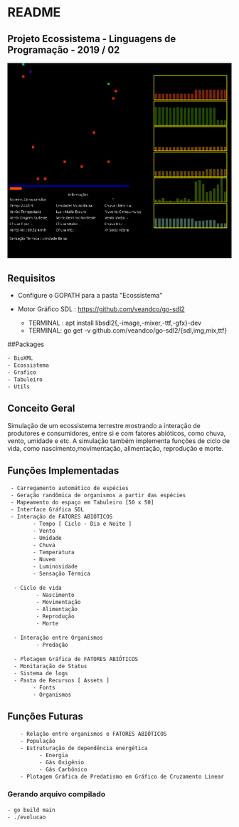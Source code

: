 # README

## Projeto Ecossistema - Linguagens de Programação - 2019 / 02


![Ecossistema - Simulação de Competição de Recursos](https://github.com/luandkg/Ecossistema/blob/master/assets/prints/current.png)

## Requisitos


 - Configure o GOPATH para a pasta "Ecossistema"

 - Motor Gráfico SDL : https://github.com/veandco/go-sdl2 
    - TERMINAL : apt install libsdl2{,-image,-mixer,-ttf,-gfx}-dev
    - TERMINAL: go get -v github.com/veandco/go-sdl2/{sdl,img,mix,ttf}
 
##Packages

    - BioXML
    - Ecossistema
    - Grafico
    - Tabuleiro
    - Utils

## Conceito Geral

Simulação de um ecossistema terrestre mostrando a interação de produtores e consumidores, entre si e com fatores abióticos, como chuva, vento, umidade e etc.
A simulação também implementa funções de ciclo de vida, como nascimento,movimentação, alimentação, reprodução e morte.

## Funções Implementadas

     - Carregamento automático de espécies
     - Geração randômica de organismos a partir das espécies
     - Mapeamento do espaço em Tabuleiro [50 x 50]
     - Interface Gráfica SDL
     - Interação de FATORES ABIÓTICOS
            - Tempo [ Ciclo - Dia e Noite ]
            - Vento
            - Umidade
            - Chuva
            - Temperatura
            - Nuvem
            - Luminosidade
            - Sensação Térmica
            
      - Ciclo de vida
             - Nascimento
             - Movimentação
             - Alimentação
             - Reprodução
             - Morte
                  
      - Interação entre Organismos
             - Predação
             
      - Plotagem Gráfica de FATORES ABIÓTICOS
      - Monitaração de Status
      - Sistema de logs
      - Pasta de Recursos [ Assets ]
            - Fonts
            - Organismos
       
## Funções Futuras

        - Relação entre organismos e FATORES ABIÓTICOS
        - População
        - Estruturação de dependência energética
              - Energia
              - Gás Oxigênio
              - Gás Carbônico
        - Plotagem Gráfica de Predatismo em Gráfico de Cruzamento Linear
        
### Gerando arquivo compilado

    - go build main
    - ./evolucao
